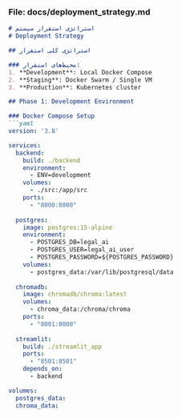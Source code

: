 ### File: docs/deployment_strategy.md

```markdown
# استراتژی استقرار سیستم
# Deployment Strategy

## استراتژی کلی استقرار

### محیط‌های استقرار:
1. **Development**: Local Docker Compose
2. **Staging**: Docker Swarm / Single VM
3. **Production**: Kubernetes cluster

## Phase 1: Development Environment

### Docker Compose Setup
```yaml
version: '3.8'

services:
  backend:
    build: ./backend
    environment:
      - ENV=development
    volumes:
      - ./src:/app/src
    ports:
      - "8000:8000"
  
  postgres:
    image: postgres:15-alpine
    environment:
      - POSTGRES_DB=legal_ai
      - POSTGRES_USER=legal_ai_user
      - POSTGRES_PASSWORD=${POSTGRES_PASSWORD}
    volumes:
      - postgres_data:/var/lib/postgresql/data
  
  chromadb:
    image: chromadb/chroma:latest
    volumes:
      - chroma_data:/chroma/chroma
    ports:
      - "8001:8000"
  
  streamlit:
    build: ./streamlit_app
    ports:
      - "8501:8501"
    depends_on:
      - backend

volumes:
  postgres_data:
  chroma_data:
```
